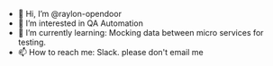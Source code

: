 - 👋 Hi, I’m @raylon-opendoor
- 👀 I’m interested in QA Automation
- 🌱 I’m currently learning: Mocking data between micro services for testing.
- 📫 How to reach me: Slack. please don't email me

<!---
raylon-opendoor/raylon-opendoor is a ✨ special ✨ repository because its `README.md` (this file) appears on your GitHub profile.
You can click the Preview link to take a look at your changes.
--->
